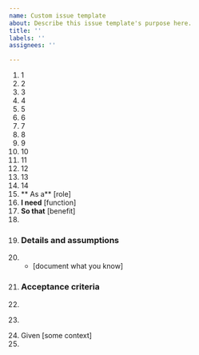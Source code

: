 ```yaml
---
name: Custom issue template
about: Describe this issue template's purpose here.
title: ''
labels: ''
assignees: ''

---
```


1. 1
2. 2
3. 3
4. 4
5. 5
6. 6
7. 7
8. 8 
9. 9
10. 10
11. 11
12. 12
13. 13
14. 14
1. ** As a** [role]
2. **I need** [function]
3. **So that** [benefit]
4. 
5. ### Details and assumptions
6. * [document what you know]
7. ### Acceptance criteria
9.
10. ```gherkin
11. Given [some context]
12.
